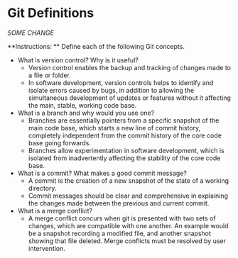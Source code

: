 # Git Definitions

*SOME CHANGE*

**Instructions: ** Define each of the following Git concepts.

* What is version control?  Why is it useful?
    - Version control enables the backup and tracking of changes made to a file or folder. 
    - In software development, version controls helps to identify and isolate errors caused by bugs, in addition to allowing the simultaneous development of updates or features without it affecting the main, stable, working code base. 
* What is a branch and why would you use one?
    - Branches are essentially pointers from a specific snapshot of the main code base, which starts a new line of commit history, completely independent from the commit history of the core code base going forwards.
    - Branches allow experimentation in software development, which is isolated from inadvertently affecting the stability of the core code base.
* What is a commit? What makes a good commit message?
    - A commit is the creation of a new snapshot of the state of a working directory. 
    - Commit messages should be clear and comprehensive in explaining the changes made between the previous and current commit.
* What is a merge conflict?
    - A merge conflict concurs when git is presented with two sets of changes, which are compatible with one another. An example would be a snapshot recording a modified file, and another snapshot showing that file deleted. Merge conflicts must be resolved by user intervention.